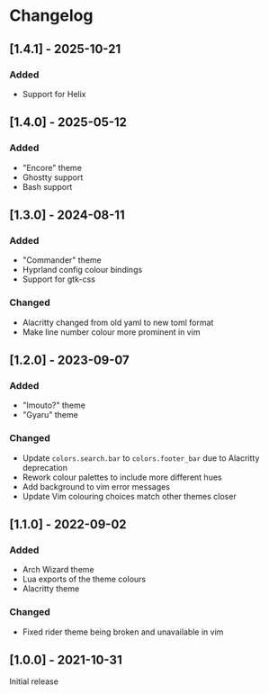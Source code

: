# Changelog

## [1.4.1] - 2025-10-21

### Added

- Support for Helix

## [1.4.0] - 2025-05-12

### Added

- "Encore" theme
- Ghostty support
- Bash support

## [1.3.0] - 2024-08-11

### Added

- "Commander" theme
- Hyprland config colour bindings
- Support for gtk-css

### Changed

- Alacritty changed from old yaml to new toml format
- Make line number colour more prominent in vim

## [1.2.0] - 2023-09-07

### Added

- "Imouto?" theme
- "Gyaru" theme

### Changed

- Update `colors.search.bar` to `colors.footer_bar` due to Alacritty deprecation
- Rework colour palettes to include more different hues
- Add background to vim error messages
- Update Vim colouring choices match other themes closer

## [1.1.0] - 2022-09-02

### Added

- Arch Wizard theme
- Lua exports of the theme colours
- Alacritty theme

### Changed

- Fixed rider theme being broken and unavailable in vim

## [1.0.0] - 2021-10-31

Initial release
